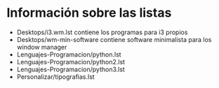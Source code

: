 # Información sobre las listas
- Desktops/i3.wm.lst contiene los programas para i3 propios
- Desktops/wm-min-software contiene software minimalista para los window manager
- Lenguajes-Programacion/python.lst
- Lenguajes-Programacion/python2.lst
- Lenguajes-Programacion/python3.lst
- Personalizar/tipografias.lst
